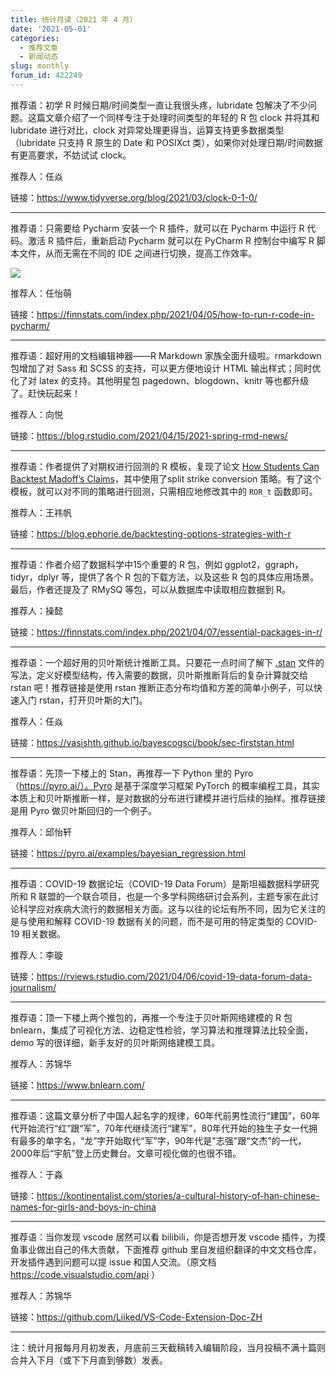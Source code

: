 ```yaml
---
title: 统计月读（2021 年 4 月）
date: '2021-05-01'
categories:
  - 推荐文章
  - 新闻动态
slug: monthly
forum_id: 422249
---
```


推荐语：初学 R 时候日期/时间类型一直让我很头疼，lubridate 包解决了不少问题。这篇文章介绍了一个同样专注于处理时间类型的年轻的 R 包 clock 并将其和 lubridate 进行对比，clock 对异常处理更得当，运算支持更多数据类型（lubridate 只支持 R 原生的 Date 和 POSIXct 类），如果你对处理日期/时间数据有更高要求，不妨试试 clock。

推荐人：任焱

链接：https://www.tidyverse.org/blog/2021/03/clock-0-1-0/

---

推荐语：只需要给 Pycharm 安装一个 R 插件，就可以在 Pycharm 中运行 R 代码。激活 R 插件后，重新启动 Pycharm 就可以在 PyCharm R 控制台中编写 R 脚本文件，从而无需在不同的 IDE 之间进行切换，提高工作效率。

![](https://camo.githubusercontent.com/513ed60b72ec3f3eb17d06bc5eea286d2681b43616ad8f03cbd61bc9e23ec1f9/68747470733a2f2f66696e6e73746174732e636f6d2f77702d636f6e74656e742f75706c6f6164732f323032312f30342f522d636f64652d696e2d7079636861726d2d706c7567696e2e706e67)

推荐人：任怡萌

链接：https://finnstats.com/index.php/2021/04/05/how-to-run-r-code-in-pycharm/

---

推荐语：超好用的文档编辑神器——R Markdown 家族全面升级啦。rmarkdown 包增加了对 Sass 和 SCSS 的支持，可以更方便地设计 HTML 输出样式；同时优化了对 latex 的支持。其他明星包 pagedown、blogdown、knitr 等也都升级了。赶快玩起来！

推荐人：向悦

链接：https://blog.rstudio.com/2021/04/15/2021-spring-rmd-news/

---

推荐语：作者提供了对期权进行回测的 R 模板，复现了论文 [How Students Can Backtest Madoff’s Claims](https://web.archive.org/web/20120417044216/http://leeds.colorado.edu/asset/burridge/backtestmadoffsclaims.pdf)，其中使用了split strike conversion 策略。有了这个模板，就可以对不同的策略进行回测，只需相应地修改其中的 `ROR_t` 函数即可。

推荐人：王祎帆

链接：https://blog.ephorie.de/backtesting-options-strategies-with-r

---

推荐语：作者介绍了数据科学中15个重要的 R 包，例如 ggplot2，ggraph， tidyr，dplyr 等，提供了各个 R 包的下载方法，以及这些 R 包的具体应用场景。最后，作者还提及了 RMySQ 等包，可以从数据库中读取相应数据到 R。

推荐人：操懿

链接：https://finnstats.com/index.php/2021/04/07/essential-packages-in-r/

---

推荐语：一个超好用的贝叶斯统计推断工具。只要花一点时间了解下 [.stan](https://mc-stan.org/users/documentation/) 文件的写法，定义好模型结构，传入需要的数据，贝叶斯推断背后的复杂计算就交给 rstan 吧！推荐链接是使用 rstan 推断正态分布均值和方差的简单小例子，可以快速入门 rstan，打开贝叶斯的大门。

推荐人：任焱

链接：https://vasishth.github.io/bayescogsci/book/sec-firststan.html

---

推荐语：先顶一下楼上的 Stan，再推荐一下 Python 里的 Pyro（https://pyro.ai/）。Pyro 是基于深度学习框架 PyTorch 的概率编程工具，其实本质上和贝叶斯推断一样，是对数据的分布进行建模并进行后续的抽样。推荐链接是用 Pyro 做贝叶斯回归的一个例子。

推荐人：邱怡轩

链接：https://pyro.ai/examples/bayesian_regression.html

---

推荐语：COVID-19 数据论坛（COVID-19 Data Forum）是斯坦福数据科学研究所和 R 联盟的一个联合项目，也是一个多学科网络研讨会系列，主题专家在此讨论科学应对疾病大流行的数据相关方面。这与以往的论坛有所不同，因为它关注的是与使用和解释 COVID-19 数据有关的问题，而不是可用的特定类型的 COVID-19 相关数据。

推荐人：李璇

链接：https://rviews.rstudio.com/2021/04/06/covid-19-data-forum-data-journalism/

---

推荐语：顶一下楼上两个推包的，再推一个专注于贝叶斯网络建模的 R 包 bnlearn，集成了可视化方法、边稳定性检验，学习算法和推理算法比较全面， demo 写的很详细，新手友好的贝叶斯网络建模工具。

推荐人：苏锦华

链接：https://www.bnlearn.com/

---

推荐语：这篇文章分析了中国人起名字的规律，60年代前男性流行“建国”，60年代开始流行“红”跟“军”，70年代继续流行“建军”，80年代开始的独生子女一代拥有最多的单字名，“龙”字开始取代“军”字，90年代是"志强"跟“文杰”的一代，2000年后“宇航”登上历史舞台。文章可视化做的也很不错。

推荐人：于淼

链接：https://kontinentalist.com/stories/a-cultural-history-of-han-chinese-names-for-girls-and-boys-in-china

---

推荐语：当你发现 vscode 居然可以看 bilibili，你是否想开发 vscode 插件，为摸鱼事业做出自己的伟大贡献，下面推荐 github 里自发组织翻译的中文文档仓库，开发插件遇到问题可以提 issue 和国人交流。（原文档 https://code.visualstudio.com/api ）

推荐人：苏锦华

链接：https://github.com/Liiked/VS-Code-Extension-Doc-ZH

---

注：统计月报每月月初发表，月底前三天截稿转入编辑阶段，当月投稿不满十篇则合并入下月（或下下月直到够数）发表。
